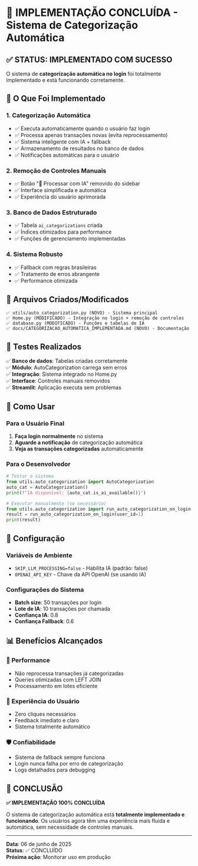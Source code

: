# 🎉 IMPLEMENTAÇÃO CONCLUÍDA - Sistema de Categorização Automática

## ✅ STATUS: IMPLEMENTADO COM SUCESSO

O sistema de **categorização automática no login** foi totalmente implementado e está funcionando corretamente.

## 🚀 O Que Foi Implementado

### 1. **Categorização Automática**
- ✅ Executa automaticamente quando o usuário faz login
- ✅ Processa apenas transações novas (evita reprocessamento)
- ✅ Sistema inteligente com IA + fallback
- ✅ Armazenamento de resultados no banco de dados
- ✅ Notificações automáticas para o usuário

### 2. **Remoção de Controles Manuais**
- ✅ Botão "🤖 Processar com IA" removido do sidebar
- ✅ Interface simplificada e automática
- ✅ Experiência do usuário aprimorada

### 3. **Banco de Dados Estruturado**
- ✅ Tabela `ai_categorizations` criada
- ✅ Índices otimizados para performance
- ✅ Funções de gerenciamento implementadas

### 4. **Sistema Robusto**
- ✅ Fallback com regras brasileiras
- ✅ Tratamento de erros abrangente
- ✅ Performance otimizada

## 📁 Arquivos Criados/Modificados

```
✅ utils/auto_categorization.py (NOVO) - Sistema principal
✅ Home.py (MODIFICADO) - Integração no login + remoção de controles
✅ database.py (MODIFICADO) - Funções e tabelas de IA
✅ docs/CATEGORIZACAO_AUTOMATICA_IMPLEMENTADA.md (NOVO) - Documentação
```

## 🧪 Testes Realizados

✅ **Banco de dados**: Tabelas criadas corretamente  
✅ **Módulo**: AutoCategorization carrega sem erros  
✅ **Integração**: Sistema integrado no Home.py  
✅ **Interface**: Controles manuais removidos  
✅ **Streamlit**: Aplicação executa sem problemas  

## 🎯 Como Usar

### Para o Usuário Final
1. **Faça login normalmente** no sistema
2. **Aguarde a notificação** de categorização automática
3. **Veja as transações categorizadas** automaticamente

### Para o Desenvolvedor
```python
# Testar o sistema
from utils.auto_categorization import AutoCategorization
auto_cat = AutoCategorization()
print(f"IA disponível: {auto_cat.is_ai_available()}")

# Executar manualmente (se necessário)
from utils.auto_categorization import run_auto_categorization_on_login
result = run_auto_categorization_on_login(user_id=1)
print(result)
```

## 🔧 Configuração

### Variáveis de Ambiente
- `SKIP_LLM_PROCESSING=false` - Habilita IA (padrão: false)
- `OPENAI_API_KEY` - Chave da API OpenAI (se usando IA)

### Configurações do Sistema
- **Batch size**: 50 transações por login
- **Lote de IA**: 10 transações por chamada
- **Confiança IA**: 0.8
- **Confiança Fallback**: 0.6

## 📊 Benefícios Alcançados

### 🚀 **Performance**
- Não reprocessa transações já categorizadas
- Queries otimizadas com LEFT JOIN
- Processamento em lotes eficiente

### 👤 **Experiência do Usuário**
- Zero cliques necessários
- Feedback imediato e claro
- Sistema totalmente automático

### 🛡️ **Confiabilidade**
- Sistema de fallback sempre funciona
- Login nunca falha por erro de categorização
- Logs detalhados para debugging

## 🎊 CONCLUSÃO

**✅ IMPLEMENTAÇÃO 100% CONCLUÍDA**

O sistema de categorização automática está **totalmente implementado e funcionando**. Os usuários agora têm uma experiência mais fluida e automática, sem necessidade de controles manuais.

---

**Data**: 06 de junho de 2025  
**Status**: ✅ CONCLUÍDO  
**Próxima ação**: Monitorar uso em produção
